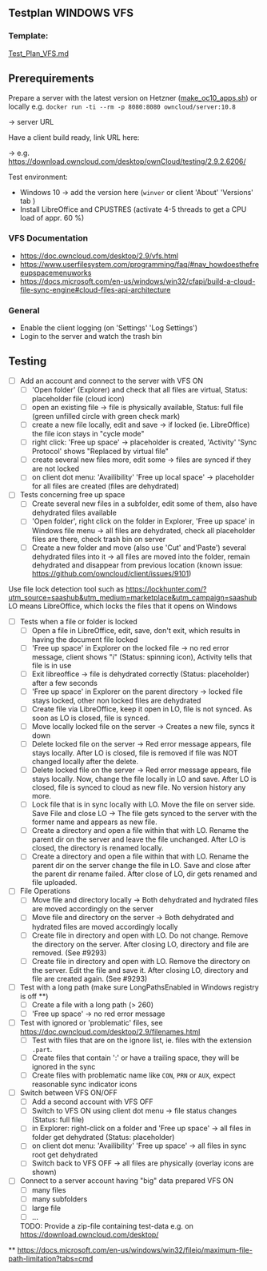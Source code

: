 ## Testplan WINDOWS VFS

### Template: 
[Test_Plan_VFS.md](https://github.com/owncloud/QA/blob/master/Desktop/Test_Plan_VFS.md)

## Prerequirements

Prepare a server with the latest version on Hetzner ([make_oc10_apps.sh](https://github.com/owncloud/QA/blob/master/tools/hetzner-deploy/make_oc10_apps.sh)) or locally e.g. `docker run -ti --rm -p 8080:8080 owncloud/server:10.8`

-> server URL

Have a client build ready, link URL here:

-> e.g. https://download.owncloud.com/desktop/ownCloud/testing/2.9.2.6206/

Test environment:
- Windows 10 -> add the version here (`winver` or client 'About' 'Versions' tab ) 
- Install LibreOffice and CPUSTRES (activate 4-5 threads to get a CPU load of appr. 60 %)

### VFS Documentation

- https://doc.owncloud.com/desktop/2.9/vfs.html
- https://www.userfilesystem.com/programming/faq/#nav_howdoesthefreeupspacemenuworks
- https://docs.microsoft.com/en-us/windows/win32/cfapi/build-a-cloud-file-sync-engine#cloud-files-api-architecture

### General

- Enable the client logging (on 'Settings' 'Log Settings')
- Login to the server and watch the trash bin

## Testing

* [ ] Add an account and connect to the server with VFS ON
  * [ ] 'Open folder' (Explorer) and check that all files are virtual, Status: placeholder file (cloud icon)
  * [ ] open an existing file -> file is physically available, Status: full file (green unfilled circle with green check mark)
  * [ ] create a new file locally, edit and save -> if locked (ie. LibreOffice) the file icon stays in "cycle mode"
  * [ ] right click: 'Free up space' -> placeholder is created, 'Activity' 'Sync Protocol' shows "Replaced by virtual file" 
  * [ ] create several new files more, edit some -> files are synced if they are not locked
  * [ ] on client dot menu: 'Availibility' 'Free up local space' -> placeholder for all files are created (files are dehydrated)

* [ ] Tests concerning free up space
  * [ ] Create several new files in a subfolder, edit some of them, also have dehydrated files available
  * [ ] 'Open folder', right click on the folder in Explorer, 'Free up space' in Windows file menu -> all files are dehydrated, check all placeholder files are there, check trash bin on server
  * [ ] Create a new folder and move (also use 'Cut' and'Paste') several dehydrated files into it -> all files are moved into the folder, remain dehydrated and disappear from previous location (known issue: https://github.com/owncloud/client/issues/9101)
     
Use file lock detection tool such as https://lockhunter.com/?utm_source=saashub&utm_medium=marketplace&utm_campaign=saashub
LO means LibreOffice, which locks the files that it opens on Windows

* [ ] Tests when a file or folder is locked
  * [ ] Open a file in LibreOffice, edit, save, don't exit, which results in having the document file locked
  * [ ] 'Free up space' in Explorer on the locked file -> no red error message, client shows "i" (Status: spinning icon), Activity tells that file is in use
  * [ ] Exit libreoffice -> file is dehydrated correctly (Status: placeholder) after a few seconds
  * [ ] 'Free up space' in Explorer on the parent directory -> locked file stays locked, other non locked files are dehydrated
  * [ ] Create file via LibreOffice, keep it open in LO, file is not synced. As soon as LO is closed, file is synced.
  * [ ] Move locally locked file on the server -> Creates a new file, syncs it down
  * [ ] Delete locked file on the server -> Red error message appears, file stays locally. After LO is closed, file is removed if file was NOT changed locally after the delete.
  * [ ] Delete locked file on the server -> Red error message appears, file stays locally. Now, change the file locally in LO and save. After LO is closed, file is synced to cloud as new file. No version history any more.
  * [ ] Lock file that is in sync locally with LO. Move the file on server side. Save File and close LO -> The file gets synced to the server with the former name and appears as new file.
  * [ ] Create a directory and open a file within that with LO. Rename the parent dir on the server and leave the file unchanged. After LO is closed, the directory is renamed locally.
  * [ ] Create a directory and open a file within that with LO. Rename the parent dir on the server change the file in LO. Save and close after the parent dir rename failed. After close of LO, dir gets renamed and file uploaded.

* [ ] File Operations
  * [ ] Move file and directory locally -> Both dehydrated and hydrated files are moved accordingly on the server
  * [ ] Move file and directory on the server -> Both dehydrated and hydrated files are moved accordingly locally
  * [ ] Create file in directory and open with LO. Do not change. Remove the directory on the server. After closing LO, directory and file are removed. (See #9293)
  * [ ] Create file in directory and open with LO. Remove the directory on the server. Edit the file and save it. After closing LO, directory and file are created again. (See #9293)

* [ ] Test with a long path (make sure LongPathsEnabled in Windows registry is off **)
  * [ ] Create a file with a long path (> 260)
  * [ ] 'Free up space' -> no red error message 
  
* [ ] Test with ignored or 'problematic' files, see https://doc.owncloud.com/desktop/2.9/filenames.html
  * [ ] Test with files that are on the ignore list, ie. files with the extension `.part`.
  * [ ] Create files that contain ':' or have a trailing space, they will be ignored in the sync
  * [ ] Create files with problematic name like `CON`, `PRN` or `AUX`, expect reasonable sync indicator icons

* [ ] Switch between VFS ON/OFF
  * [ ] Add a second account with VFS OFF
  * [ ] Switch to VFS ON using client dot menu -> file status changes (Status: full file)
  * [ ] in Explorer: right-click on a folder and 'Free up space' -> all files in folder get dehydrated (Status: placeholder)
  * [ ] on client dot menu: 'Availibility' 'Free up space' -> all files in sync root get dehydrated
  * [ ] Switch back to VFS OFF -> all files are physically (overlay icons are shown)

* [ ] Connect to a server account having "big" data prepared VFS ON
  * [ ] many files
  * [ ] many subfolders
  * [ ] large file
  * [ ] ...

  TODO: Provide a zip-file containing test-data e.g. on https://download.owncloud.com/desktop/

** https://docs.microsoft.com/en-us/windows/win32/fileio/maximum-file-path-limitation?tabs=cmd
